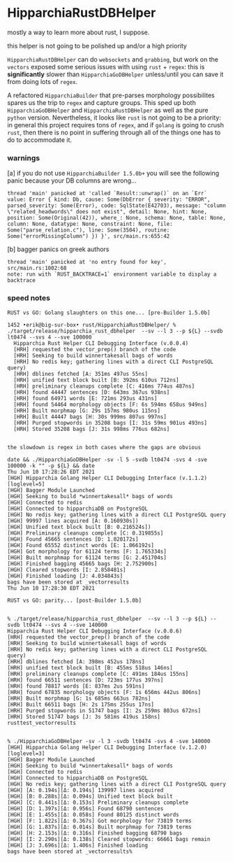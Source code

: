 # HipparchiaRustDBHelper

mostly a way to learn more about rust, I suppose.

this helper is not going to be polished up and/or a high priority

`HipparchiaRustDBHelper` can do `websockets` and `grabbing`, but work on the `vectors` 
exposed some serious issues with using `rust` + `regex`: this is **significantly** slower 
than `HipparchiaGoDBHelper` unless/until you can save it from doing lots of `regex`.

A refactored `HipparchiaBuilder` that pre-parses morphology possibilites spares us the trip to `regex` 
and capture groups. This sped up both `HipparchiaGoDBHelper` and `HipparchiaRustDBHelper` as well as 
the pure `python` version. Nevertheless, it looks like `rust` is not going to be a priority: in general this
project requires tons of `regex`, and if `golang` is going to crush `rust`, then there is no point
in suffering through all of the things one has to do to accommodate it.

### warnings

[a] if you do not use `HipparchiaBuilder 1.5.0b+` you will see the following panic because your DB columns are wrong...

```thread 'main' panicked at 'called `Result::unwrap()` on an `Err` value: Error { kind: Db, cause: Some(DbError { severity: "ERROR", parsed_severity: Some(Error), code: SqlState(E42703), message: "column \"related_headwords\" does not exist", detail: None, hint: None, position: Some(Original(42)), where_: None, schema: None, table: None, column: None, datatype: None, constraint: None, file: Some("parse_relation.c"), line: Some(3504), routine: Some("errorMissingColumn") }) }', src/main.rs:655:42```

[b] bagger panics on greek authors

```
thread 'main' panicked at 'no entry found for key', src/main.rs:1002:68
note: run with `RUST_BACKTRACE=1` environment variable to display a backtrace
```

### speed notes

```
RUST vs GO: Golang slaughters on this one... [pre-Builder 1.5.0b]

1452 •erik@big-sur-box• rust/HipparchiaRustDBHelper/ % ./target/release/hipparchia_rust_dbhelper  --sv --l 3 --p ${L} --svdb lt0474 --svs 4 --sve 100000
  Hipparchia Rust Helper CLI Debugging Interface (v.0.0.4)
  [HRH] requested the vector_prep() branch of the code
  [HRH] Seeking to build winnertakesall bags of words
  [HRH] No redis key; gathering lines with a direct CLI PostgreSQL query)
  [HRH] dblines fetched [A: 351ms 497us 55ns]
  [HRH] unified text block built [B: 392ms 610us 712ns]
  [HRH] preliminary cleanups complete [C: 416ms 774us 487ns]
  [HRH] found 44447 sentences [D: 643ms 367us 938ns]
  [HRH] found 64971 words [E: 721ms 293us 431ns]
  [HRH] found 54464 morphology objects [F: 6s 594ms 658us 949ns]
  [HRH] Built morphmap [G: 29s 157ms 980us 115ns]
  [HRH] Built 44447 bags [H: 30s 999ms 807us 997ns]
  [HRH] Purged stopwords in 35208 bags [I: 31s 59ms 901us 493ns]
  [HRH] Stored 35208 bags [J: 31s 998ms 776us 682ns]


the slowdown is regex in both cases where the gaps are obvious
    
date && ./HipparchiaGoDBHelper -sv -l 5 -svdb lt0474 -svs 4 -sve 100000 -k "" -p ${L} && date
Thu Jun 10 17:28:26 EDT 2021
[HGH] Hipparchia Golang Helper CLI Debugging Interface (v.1.1.2) [loglevel=5]
[HGH] Bagger Module Launched
[HGH] Seeking to build *winnertakesall* bags of words
[HGH] Connected to redis
[HGH] Connected to hipparchiaDB on PostgreSQL
[HGH] No redis key; gathering lines with a direct CLI PostgreSQL query
[HGH] 99997 lines acquired [A: 0.160930s])
[HGH] Unified text block built [B: 0.216524s])
[HGH] Preliminary cleanups complete [C: 0.319855s]
[HGH] Found 45665 sentences [D: 1.020172s]
[HGH] Found 65552 distinct words [E: 1.066192s]
[HGH] Got morphology for 61124 terms [F: 1.765334s]
[HGH] Built morphmap for 61124 terms [G: 2.451704s]
[HGH] Finished bagging 45665 bags [H: 2.752900s]
[HGH] Cleared stopwords [I: 2.858481s]
[HGH] Finished loading [J: 4.034843s]
bags have been stored at _vectorresults
Thu Jun 10 17:28:30 EDT 2021

```

```
RUST vs GO: parity... [post-Builder 1.5.0b]


% ./target/release/hipparchia_rust_dbhelper  --sv --l 3 --p ${L} --svdb lt0474 --svs 4 --sve 140000
Hipparchia Rust Helper CLI Debugging Interface (v.0.0.6)
[HRH] requested the vector_prep() branch of the code
[HRH] Seeking to build winnertakesall bags of words
[HRH] No redis key; gathering lines with a direct CLI PostgreSQL query)
[HRH] dblines fetched [A: 398ms 452us 178ns]
[HRH] unified text block built [B: 455ms 518us 146ns]
[HRH] preliminary cleanups complete [C: 491ms 184us 155ns]
[HRH] found 66511 sentences [D: 723ms 177us 397ns]
[HRH] found 78817 words [E: 837ms 2us 591ns]
[HRH] found 67835 morphology objects [F: 1s 656ms 442us 806ns]
[HRH] Built morphmap [G: 1s 685ms 663us 782ns]
[HRH] Built 66511 bags [H: 2s 175ms 255us 17ns]
[HRH] Purged stopwords in 51747 bags [I: 2s 259ms 803us 672ns]
[HRH] Stored 51747 bags [J: 3s 581ms 419us 158ns]
rusttest_vectorresults


% ./HipparchiaGoDBHelper -sv -l 3 -svdb lt0474 -svs 4 -sve 140000
[HGH] Hipparchia Golang Helper CLI Debugging Interface (v.1.2.0) [loglevel=3]
[HGH] Bagger Module Launched
[HGH] Seeking to build *winnertakesall* bags of words
[HGH] Connected to redis
[HGH] Connected to hipparchiaDB on PostgreSQL
[HGH] No redis key; gathering lines with a direct CLI PostgreSQL query
[HGH] [A: 0.194s][Δ: 0.194s] 139997 lines acquired
[HGH] [B: 0.288s][Δ: 0.094s] Unified text block built
[HGH] [C: 0.441s][Δ: 0.153s] Preliminary cleanups complete
[HGH] [D: 1.397s][Δ: 0.956s] Found 68790 sentences
[HGH] [E: 1.455s][Δ: 0.058s] Found 80125 distinct words
[HGH] [F: 1.822s][Δ: 0.367s] Got morphology for 73819 terms
[HGH] [G: 1.837s][Δ: 0.014s] Built morphmap for 73819 terms
[HGH] [H: 2.153s][Δ: 0.316s] Finished bagging 68790 bags
[HGH] [I: 2.290s][Δ: 0.138s] Cleared stopwords: 66661 bags remain
[HGH] [J: 3.696s][Δ: 1.406s] Finished loading
bags have been stored at _vectorresults%

```